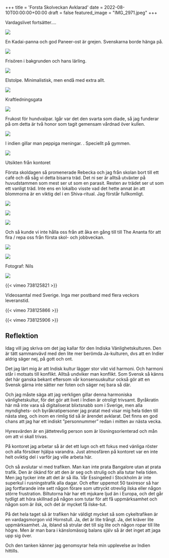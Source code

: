 +++
title = 'Forsta Skolveckan Avklarad'
date = 2022-08-10T00:00:00+00:00
draft = false
featured_image = "IMG_2971.jpeg"
+++



 Vardagslivet fortsätter….
 




![](IMG_2971.jpeg)



 En Kadai-panna och god Paneer-ost är grejen. Svenskarna borde hänga på.
 




![](IMG_2929.jpeg)



 Frisören i bakgrunden och hans lärling.
 




![](IMG_2967.jpeg)



 Elstolpe. Minimalistisk, men endå med extra allt.
 




![](IMG_2972.jpeg)



 Kraftledningsgata
 




![](IMG_2974.jpeg)



 Frukost för hundvalpar. Igår var det den svarta som diade, så jag funderar på om detta är två honor som tagit gemensam vårdnad över kullen.
 




![](IMG_2938-edited-scaled.jpg)



 I indien gillar man peppiga meningar. . Speciellt på gymmen.
 




![](IMG_2939.jpeg)



 Utsikten från kontoret
 





 Första skoldagen så promenerade Rebecka och jag från skolan bort till ett café och då såg vi detta bisarra träd. Det ni ser är alltså utväxter på huvudstammen som mest ser ut som en parasit. Resten av trädet ser ut som ett vanligt träd. Inte ens en lokalbo visste vad det hette annat än att blommorna är en viktig del i en Shiva-ritual. Jag förstår fullkomligt.
 




![](IMG_2926.jpeg)


![](IMG_2927.jpeg)


![](IMG_4100.jpg)



 Och så kunde vi inte hålla oss från att åka en gång till till The Ananta för att fira / repa oss från första skol- och jobbveckan.
 




![](2a41756c-b6ef-4f5c-aab9-b4c9e2301777.jpg)


![](IMG_2945-1.jpeg)



 Fotograf: Nils
 




![](IMG_4119-1.jpeg)




 {{< vimeo 738125821 >}}
 



 Videosamtal med Sverige. Inga mer postband med flera veckors leveranstid.
 





 {{< vimeo 738125866 >}}
 



 {{< vimeo 738125906 >}}
 

## Reflektion



 Idag vill jag skriva om det jag kallar för den Indiska Vänlighetskulturen. Den är tätt sammanvävd med den lite mer berömda Ja-kulturen, dvs att en Indier aldrig säger nej, på gott och ont.
 



 Det jag lärt mig är att Indisk kultur lägger stor vikt vid harmoni. Och harmoni står i motsats till konflikt. Alltså undviker man konflikt. Som Svensk så känns det här ganska bekant eftersom vår konsensuskultur också gör att en Svensk gärna inte sätter ner foten och säger nej bara så där.
 



 Och jag måste säga att jag verkligen gillar denna harmoniska vänlighetskultur, för det gör att livet i Indien är otroligt trivsamt. Byråkratin här må inte vara så digitaliserat blixtsnabb som i Sverige, men alla myndighets- och byråkratipersoner jag pratat med visar mig hela tiden till nästa steg, och inom en rimlig tid så är ärendet avklarat. Det finns en god chans att jag har ett indiskt ”personnummer” redan i mitten av nästa vecka.
 



 Hyresvärden är en jättetrevlig person som är lösningsorienterad och mån om att vi skall trivas.
 



 På kontoret jag arbetar så är det ett lugn och ett fokus med vänliga röster och alla försöker hjälpa varandra. Just atmosfären på kontoret var en inte helt oviktig del i varför jag ville arbeta här.
 



 Och så avslutar vi med trafiken. Man kan inte prata Bangalore utan at prata trafik. Den är ökänd för att den är seg och strulig och alla tutar hela tiden. Men jag tycker inte att det är så illa. Vår Essingeled i Stockholm är inte superkul i rusningstrafik alla dagar. Och efter uppemot 50 taxiresor så har jag fortfarande inte sett någon förare som uttryckt otrevlig ilska eller någon större frustration. Biltutorna här har ett mjukare ljud än i Europa, och det går tydligt att höra skillnad på någon som tutar för att få uppmärksamhet och någon som är ilsk, och det är mycket få ilske-tut.
 



 På det hela taget så är trafiken här väldigt mycket så som cykeltrafiken är en vardagsmorgon vid Hornstull. Ja, det är lite trångt. Ja, det kräver lite uppmärksamhet. Ja, ibland så strular det till sig lite och någon ropar till lite högre. Men är man bara i känslomässig balans själv så är det inget att jaga upp sig över.
 



 Och den tanken känner jag genomsyrar hela min upplevelse av Indien hittills.
 



